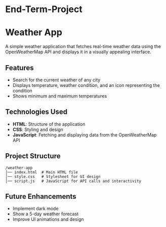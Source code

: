 # End-Term-Project
# Weather App

A simple weather application that fetches real-time weather data using the OpenWeatherMap API and displays it in a visually appealing interface.

## Features

- Search for the current weather of any city
- Displays temperature, weather condition, and an icon representing the condition
- Shows minimum and maximum temperatures

## Technologies Used

- **HTML**: Structure of the application
- **CSS**: Styling and design
- **JavaScript**: Fetching and displaying data from the OpenWeatherMap API

## Project Structure

```
/weather-app
│── index.html  # Main HTML file
│── style.css   # Stylesheet for UI design
│── script.js   # JavaScript for API calls and interactivity
```

## Future Enhancements

- Implement dark mode
- Show a 5-day weather forecast
- Improve UI animations and design
